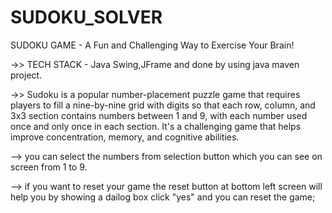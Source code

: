 # SUDOKU_SOLVER
SUDOKU GAME - A Fun and Challenging Way to Exercise Your Brain!

->> TECH STACK - Java Swing,JFrame and done by using java maven project.

->> Sudoku is a popular number-placement puzzle game that requires players to fill a nine-by-nine grid with digits so that each row, column, and 3x3 section contains numbers between 1 and 9, with each number used once and only once in each section. It's a challenging game that helps improve concentration, memory, and cognitive abilities.

--> you can select the numbers from selection button which you can see on screen from 1 to 9.

--> if you want to reset your game the reset button at bottom left screen will help you by showing a dailog box click "yes" and you can reset the game;


